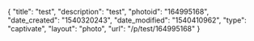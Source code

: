 {
    "title": "test",
    "description": "test",
    "photoid": "164995168",
    "date_created": "1540320243",
    "date_modified": "1540410962",
    "type": "captivate",
    "layout": "photo",
    "url": "\/p\/test\/164995168"
}